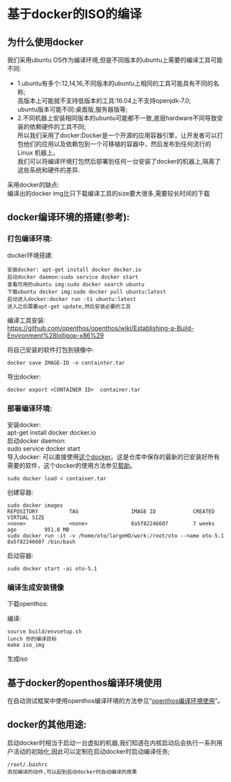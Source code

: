 # 基于docker的ISO的编译
## 为什么使用docker
我们采用ubuntu OS作为编译环境,但是不同版本的ubuntu上需要的编译工具可能不同:  
- 1.ubuntu有多个:12,14,16,不同版本的ubuntu上相同的工具可能具有不同的名称;  
高版本上可能就不支持低版本的工具:16.04上不支持openjdk-7.0;  
ubuntu版本可能不同:桌面版,服务器版等;  
- 2.不同机器上安装相同版本的ubuntu可能都不一致,底层hardware不同导致安装的依赖硬件的工具不同;  
所以我们采用了docker:Docker是一个开源的应用容器引擎，让开发者可以打包他们的应用以及依赖包到一个可移植的容器中，然后发布到任何流行的 Linux 机器上。  
我们可以将编译环境打包然后部署到任何一台安装了docker的机器上,隔离了这些系统和硬件的差异.  

采用docker的缺点:  
编译出的docker img比只下载编译工具的size要大很多,需要较长时间的下载  
## docker编译环境的搭建(参考):
### 打包编译环境:
docker环境搭建:  
```
安装docker: apt-get install docker docker.io
启动docker daemon:sudo service docker start
查看可用的ubuntu img:sudo docker search ubuntu
下载ubuntu docker img:sudo docker pull ubuntu:latest
启动进入docker:docker run -ti ubuntu:latest
进入之后需要apt-get update,然后安装必要的工具
```
编译工具安装:  
https://github.com/openthos/openthos/wiki/Establishing-a-Build-Environment%28lollipop-x86%29  

将自己安装的软件打包到镜像中:
```
docker save IMAGE-ID -o containter.tar
```
导出docker:
```
docker export <CONTAINER ID>  container.tar  
```
### 部署编译环境:
安装docker:   
apt-get install docker docker.io  
启动docker daemon:  
sudo service docker start  
导入docker:
可以直接使用[这个docker](https://github.com/openthos/tools_analysis/tree/master/openthos_compile_env)。这是仓库中保存的最新的已安装好所有需要的软件，这个docker的使用方法参见[帮助](https://github.com/openthos/tools_analysis/blob/master/README.md)。
```
sudo docker load < container.tar
```
创建容器:
```
sudo docker images
REPOSITORY          TAG                 IMAGE ID            CREATED             VIRTUAL SIZE
<none>              <none>              8a5f82246607        7 weeks ago         951.8 MB
sudo docker run -it -v /home/oto/largeHD/work:/root/oto --name oto-5.1 8a5f82246607 /bin/bash
```
启动容器:
```
sudo docker start -ai oto-5.1
```
### 编译生成安装镜像
下载openthos:

编译:
```
source build/envsetup.sh
lunch 你的编译目标
make iso_img
```
生成iso  

## 基于docker的openthos编译环境使用

在自动测试框架中使用openthos编译环境的方法参见“[openthos编译环境使用](https://github.com/openthos/tools_analysis/blob/master/README.md)”。

## docker的其他用途:
启动docker时相当于启动一台虚拟的机器,我们知道在内核启动后会执行一系列用户活动的初始化,因此可以定制在启动docker时启动编译任务;
```
/root/.bashrc
添加编译的动作,可以起到启动docker时自动编译的效果
```
